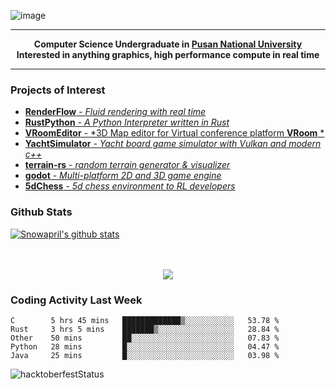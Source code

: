 ![image](https://user-images.githubusercontent.com/24654975/122706556-2ce28400-d293-11eb-86ee-22b9ba640f2b.png)


---

<p align="center">
  <strong>
    Computer Science Undergraduate in <a href="https://pusan.ac.kr/">Pusan National University</a>
    <br>
    Interested in anything graphics, high performance compute in real time
  </strong>
</p>

---

### Projects of Interest

* [**RenderFlow** - *Fluid rendering with real time*](https://github.com/CubbyFlow/RenderFlow)
* [**RustPython** - *A Python Interpreter written in Rust*](https://github.com/RustPython/RustPython)
* [**VRoomEditor** - *3D Map editor for Virtual conference platform **VRoom** *](https://github.com/snowapril/VRoomEditor)
* [**YachtSimulator** - *Yacht board game simulator with Vulkan and modern c++*](https://github.com/Snowapril/YachtSimulator)
* [**terrain-rs** - *random terrain generator & visualizer*](https://github.com/snowapril/terrain-rs)
* [**godot** - *Multi-platform 2D and 3D game engine*](https://github.com/godotengine/godot)
* [**5dChess** - *5d chess environment to RL developers*](https://github.com/snowapril/5dChess)

### Github Stats
 
[![Snowapril's github stats](https://github-readme-stats.vercel.app/api?username=Snowapril&hide_title=true&hide_border=true&show_icons=true&include_all_commits=true&count_private=true)](https://github.com/Snowapril)

<p align="center">
    <br><br>
    <a href="https://snowapril.github.io"><img src="https://img.shields.io/badge/website-snowapril.github.io-red?style=for-the-badge"></a>
</p>

### Coding Activity Last Week

<!--START_SECTION:waka-->
```text
C        5 hrs 45 mins   █████████████▒░░░░░░░░░░░   53.78 % 
Rust     3 hrs 5 mins    ███████▒░░░░░░░░░░░░░░░░░   28.84 % 
Other    50 mins         ██░░░░░░░░░░░░░░░░░░░░░░░   07.83 % 
Python   28 mins         █░░░░░░░░░░░░░░░░░░░░░░░░   04.47 % 
Java     25 mins         █░░░░░░░░░░░░░░░░░░░░░░░░   03.98 % 
```
<!--END_SECTION:waka-->
![hacktoberfestStatus](http://badge.hacktoberfestkorea.com/?githubUserName=snowapril)
